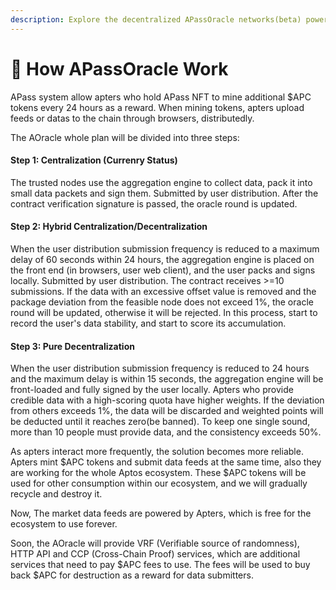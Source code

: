 ```yaml
---
description: Explore the decentralized APassOracle networks(beta) powered by Apters.
---
```


# 🔵 How APassOracle Work

APass system allow apters who hold APass NFT to mine additional $APC tokens every 24 hours as a reward. When mining tokens, apters upload feeds or datas to the chain through browsers, distributedly.

The AOracle whole plan will be divided into three steps:

#### Step 1: Centralization (Currenry Status)

The trusted nodes use the aggregation engine to collect data, pack it into small data packets and sign them. Submitted by user distribution. After the contract verification signature is passed, the oracle round is updated.

#### Step 2: Hybrid Centralization/Decentralization

When the user distribution submission frequency is reduced to a maximum delay of 60 seconds within 24 hours, the aggregation engine is placed on the front end (in browsers, user web client), and the user packs and signs locally. Submitted by user distribution. The contract receives >=10 submissions. If the data with an excessive offset value is removed and the package deviation from the feasible node does not exceed 1%, the oracle round will be updated, otherwise it will be rejected. In this process, start to record the user's data stability, and start to score its accumulation.

#### Step 3: Pure Decentralization

When the user distribution submission frequency is reduced to 24 hours and the maximum delay is within 15 seconds, the aggregation engine will be front-loaded and fully signed by the user locally. Apters who provide credible data with a high-scoring quota have higher weights. If the deviation from others exceeds 1%, the data will be discarded and weighted points will be deducted until it reaches zero(be banned). To keep one single sound, more than 10 people must provide data, and the consistency exceeds 50%.

As apters interact more frequently, the solution becomes more reliable. Apters mint $APC tokens and submit data feeds at the same time, also they are working for the whole Aptos ecosystem. These $APC tokens will be used for other consumption within our ecosystem, and we will gradually recycle and destroy it.

Now, The market data feeds are powered by Apters, which is free for the ecosystem to use forever.

Soon, the AOracle will provide VRF (Verifiable source of randomness), HTTP API and CCP (Cross-Chain Proof) services, which are additional services that need to pay $APC fees to use. The fees will be used to buy back $APC for destruction as a reward for data submitters.
